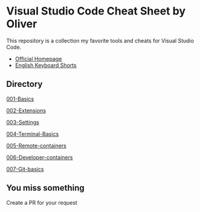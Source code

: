 # Visual Studio Code Cheat Sheet by Oliver

This repository is a collection my favorite tools and cheats for Visual Studio Code.

- [Official Homepage](https://code.visualstudio.com/)
- [English Keyboard Shorts](https://code.visualstudio.com/shortcuts/keyboard-shortcuts-windows.pdf)

## Directory

[001-Basics](cheats/001-Basics.md)

[002-Extensions](cheats/002-Extensions.md)

[003-Settings](cheats/003-Settings.md)

[004-Terminal-Basics](cheats/004-Terminal-Basics.md)

[005-Remote-containers](cheats/005-Remote-containers.md)

[006-Developer-containers](cheats/006-Developer-containers.md)

[007-Git-basics](cheats/007-Git-Basics.md)

## You miss something

Create a PR for your request

